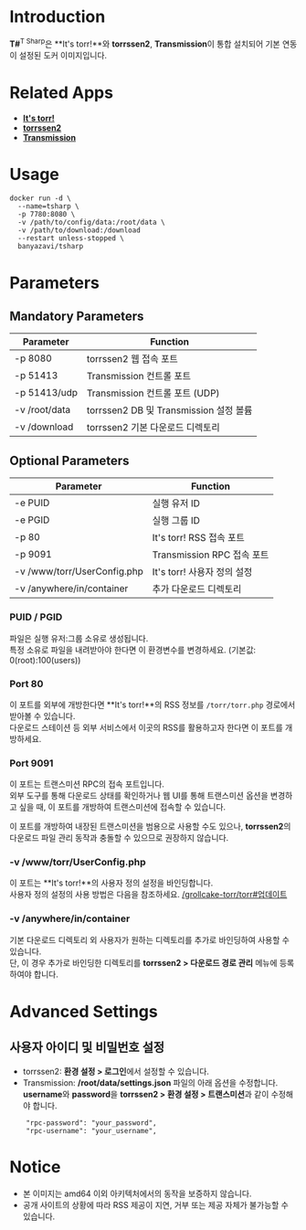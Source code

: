 # Introduction

**T#**<sup>T Sharp</sup>은 **It's torr!**와 **torrssen2**, **Transmission**이 통합 설치되어 기본 연동이 설정된 도커 이미지입니다.

# Related Apps

- [**It's torr!**](https://github.com/grollcake-torr/torr)
- [**torrssen2**](https://github.com/tarpha/torrssen2)
- [**Transmission**](https://transmissionbt.com/)

# Usage

```
docker run -d \
  --name=tsharp \
  -p 7780:8080 \
  -v /path/to/config/data:/root/data \
  -v /path/to/download:/download
  --restart unless-stopped \
  banyazavi/tsharp
```

# Parameters

## Mandatory Parameters

| Parameter | Function |
|-----------|----------|
| -p 8080 | torrssen2 웹 접속 포트 |
| -p 51413 | Transmission 컨트롤 포트 |
| -p 51413/udp | Transmission 컨트롤 포트 (UDP) |
| -v /root/data | torrssen2 DB 및 Transmission 설정 볼륨 |
| -v /download | torrssen2 기본 다운로드 디렉토리 |

## Optional Parameters

| Parameter | Function |
|-----------|----------|
| -e PUID | 실행 유저 ID |
| -e PGID | 실행 그룹 ID |
| -p 80 | It's torr! RSS 접속 포트 |
| -p 9091 | Transmission RPC 접속 포트 |
| -v /www/torr/UserConfig.php | It's torr! 사용자 정의 설정 |
| -v /anywhere/in/container | 추가 다운로드 디렉토리 |

### PUID / PGID

파일은 실행 유저:그룹 소유로 생성됩니다.  
특정 소유로 파일을 내려받아야 한다면 이 환경변수를 변경하세요. (기본값: 0(root):100(users))

### Port 80

이 포트를 외부에 개방한다면 **It's torr!**의 RSS 정보를 `/torr/torr.php` 경로에서 받아볼 수 있습니다.  
다운로드 스테이션 등 외부 서비스에서 이곳의 RSS를 활용하고자 한다면 이 포트를 개방하세요.

### Port 9091

이 포트는 트랜스미션 RPC의 접속 포트입니다.  
외부 도구를 통해 다운로드 상태를 확인하거나 웹 UI를 통해 트랜스미션 옵션을 변경하고 싶을 때, 이 포트를 개방하여 트랜스미션에 접속할 수 있습니다.

이 포트를 개방하여 내장된 트랜스미션을 범용으로 사용할 수도 있으나, **torrssen2**의 다운로드 파일 관리 동작과 충돌할 수 있으므로 권장하지 않습니다.

### -v /www/torr/UserConfig.php

이 포트는 **It's torr!**의 사용자 정의 설정을 바인딩합니다.  
사용자 정의 설정의 사용 방법은 다음을 참조하세요. [/grollcake-torr/torr#업데이트](https://github.com/grollcake-torr/torr#%EC%97%85%EB%8D%B0%EC%9D%B4%ED%8A%B8)

### -v /anywhere/in/container

기본 다운로드 디렉토리 외 사용자가 원하는 디렉토리를 추가로 바인딩하여 사용할 수 있습니다.  
단, 이 경우 추가로 바인딩한 디렉토리를 **torrssen2 > 다운로드 경로 관리** 메뉴에 등록하여야 합니다.

# Advanced Settings

## 사용자 아이디 및 비밀번호 설정

- torrssen2: **환경 설정 > 로그인**에서 설정할 수 있습니다.
- Transmission: **/root/data/settings.json** 파일의 아래 옵션을 수정합니다.  
  **username**와 **password**을 **torrssen2 > 환경 설정 > 트랜스미션**과 같이 수정해야 합니다.

```
    "rpc-password": "your_password",
    "rpc-username": "your_username",
```

# Notice

- 본 이미지는 amd64 이외 아키텍처에서의 동작을 보증하지 않습니다.
- 공개 사이트의 상황에 따라 RSS 제공이 지연, 거부 또는 제공 자체가 불가능할 수 있습니다.
